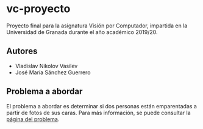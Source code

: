 # vc-proyecto
Proyecto final para la asignatura Visión por Computador, impartida en la Universidad de Granada durante el año académico 2019/20.

## Autores

- Vladislav Nikolov Vasilev
- José María Sánchez Guerrero

## Problema a abordar

El problema a abordar es determinar si dos personas están emparentadas a partir
de fotos de sus caras. Para más información, se puede consultar la
[página del problema](https://www.kaggle.com/c/recognizing-faces-in-the-wild/overview).
